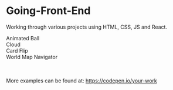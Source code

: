 # Going-Front-End

Working through various projects using HTML, CSS, JS and React.

Animated Ball<br>
Cloud <br>
Card Flip <br>
World Map Navigator <br>
<br>
<br>

More examples can be found at:
https://codepen.io/your-work

